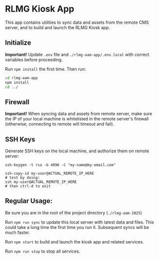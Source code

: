 # RLMG Kiosk App

This app contains utilities to sync data and assets from the remote CMS server, and to build and launch the RLMG Kiosk app.

## Initialize

**Important!** Update `.env` file and `./rlmg-aam-app/.env.local` with correct variables before proceeding.

Run `npm install` the first time. Then run:

```sh
cd rlmg-aam-app
npm install
cd ../
```

## Firewall

**Important!** When syncing data and assets from remote server, make sure the IP of your local machine is whitelisted in the remote server's firewall (otherwise, connecting to remote will timeout and fail).

## SSH Keys

Generate SSH keys on the local machine, and authorize them on remote server:

```shell
ssh-keygen -t rsa -b 4096 -C "my-name@my-email.com"
```

```shell
ssh-copy-id my-user@ACTUAL_REMOTE_IP_HERE
# test by doing:
ssh my-user@ACTUAL_REMOTE_IP_HERE
# then ctrl-d to exit
```

## Regular Usage:

Be sure you are in the root of the project directory (`./rlmg-aam-2025`)

Run `npm run sync` to update this local server with latest data and files. This could take a long time the first time you run it. Subsequent syncs will be much faster.

Run `npm start` to build and launch the kiosk app and related services.

Run `npm run stop` to stop all services.
